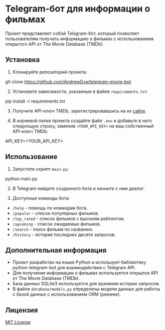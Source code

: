 # Telegram-бот для информации о фильмах

Проект представляет собой Telegram-бот, который позволяет пользователям получать информацию о фильмах с использованием открытого API от The Movie Database (TMDb).

## Установка

1. Клонируйте репозиторий проекта:

git clone https://github.com/AndrewDya/telegram-movie-bot


2. Установите зависимости, указанные в файле `requirements.txt`:

pip install -r requirements.txt


3. Получите API-ключ TMDb, зарегистрировавшись на их [сайте](https://www.themoviedb.org/).

4. В корневой папке проекта создайте файл `.env` и добавьте в него следующую строку, заменив `<YOUR_API_KEY>` на ваш собственный API-ключ TMDb:

API_KEY=<YOUR_API_KEY>


## Использование

1. Запустите скрипт `main.py`:

python main.py


2. В Telegram найдите созданного бота и начните с ним диалог.

3. Доступные команды бота:

- `/help` - помощь по командам бота.
- `/popular` - список популярных фильмов.
- `/top_rated` - список фильмов с высоким рейтингом.
- `/upcoming` - список ожидаемых фильмов.
- `/search` - поиск фильма по названию.
- `/history` - история последних десяти запросов.

## Дополнительная информация

- Проект разработан на языке Python и использует библиотеку python-telegram-bot для взаимодействия с Telegram API.
- Для получения информации о фильмах используется открытое API от The Movie Database (TMDb).
- База данных SQLite3 используется для хранения истории запросов.
- В файле `database/models.py` определены модели данных для работы с базой данных с использованием ORM (peewee).

## Лицензия

[MIT License](https://opensource.org/licenses/MIT)
